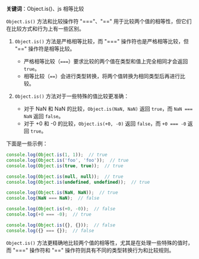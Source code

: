 **关键词**：Object.is()、js 相等比较

`Object.is()` 方法和比较操作符 "==="、"==" 用于比较两个值的相等性，但它们在比较方式和行为上有一些区别。

1. `Object.is()` 方法是严格相等比较，而 "===" 操作符也是严格相等比较，但 "==" 操作符是相等比较。
    - 严格相等比较（`===`）要求比较的两个值在类型和值上完全相同才会返回 `true`。
    - 相等比较（`==`）会进行类型转换，将两个值转换为相同类型后再进行比较。

2. `Object.is()` 方法对于一些特殊的值比较更准确：
    - 对于 NaN 和 NaN 的比较，`Object.is(NaN, NaN)` 返回 `true`，而 `NaN === NaN` 返回 `false`。
    - 对于 +0 和 -0 的比较，`Object.is(+0, -0)` 返回 `false`，而 `+0 === -0` 返回 `true`。

下面是一些示例：

```javascript
console.log(Object.is(1, 1));  // true
console.log(Object.is('foo', 'foo'));  // true
console.log(Object.is(true, true));  // true

console.log(Object.is(null, null));  // true
console.log(Object.is(undefined, undefined));  // true

console.log(Object.is(NaN, NaN));  // true
console.log(NaN === NaN);  // false

console.log(Object.is(+0, -0));  // false
console.log(+0 === -0);  // true

console.log(Object.is({}, {}));  // false
console.log({} === {});  // false
```

`Object.is()` 方法更精确地比较两个值的相等性，尤其是在处理一些特殊的值时，而 "===" 操作符和 "==" 操作符则具有不同的类型转换行为和比较规则。
